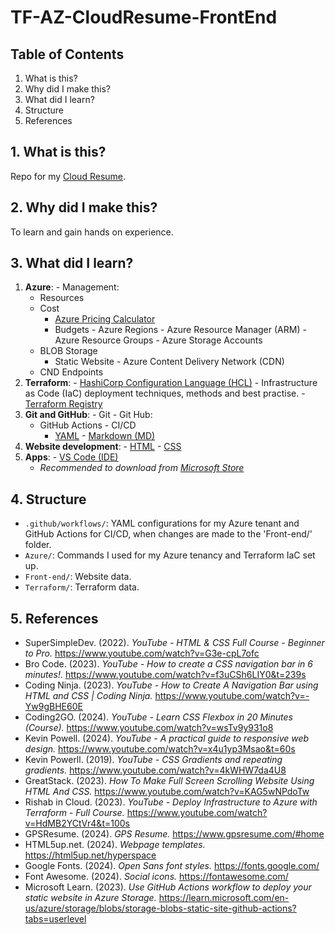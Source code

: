 # **TF-AZ-CloudResume-FrontEnd**

## **Table of Contents**
  1. What is this?
  2. Why did I make this?
  3. What did I learn?
  4. Structure
  4. References

## **1. What is this?**
Repo for my [Cloud Resume](https://tf-az-cdn-obedresume.azureedge.net/).

## **2. Why did I make this?**
To learn and gain hands on experience.

## **3. What did I learn?**
  1. **Azure**:
    - Management:
        - Resources
        - Cost
          - [Azure Pricing Calculator](https://azure.microsoft.com/en-us/pricing/calculator/?msockid=2a753966bbdc602b00612d80baee61e7)
          - Budgets
    - Azure Regions
    - Azure Resource Manager (ARM)
    - Azure Resource Groups
    - Azure Storage Accounts
      - BLOB Storage
          - Static Website
    - Azure Content Delivery Network (CDN)
      - CND Endpoints
  2. **Terraform**:
    - [HashiCorp Configuration Language (HCL)](https://github.com/Obed213/TF-AZ-CloudResume-FrontEnd/blob/main/Terraform/main.tf)
    - Infrastructure as Code (IaC) deployment techniques, methods and best practise.
    - [Terraform Registry](https://registry.terraform.io/)
  3. **Git and GitHub**:
    - Git
    - Git Hub:
      - GitHub Actions - CI/CD
        - [YAML](https://github.com/Obed213/TF-AZ-CloudResume-FrontEnd/blob/main/.github/workflows/frontend.main.yml)
    - [Markdown (MD)](https://github.com/Obed213/TF-AZ-CloudResume-FrontEnd/blob/main/README.md?plain=1)
  4. **Website development**:
    - [HTML](https://github.com/Obed213/TF-AZ-CloudResume-FrontEnd/blob/main/Front-end/index.html)
    - [CSS](https://github.com/Obed213/TF-AZ-CloudResume-FrontEnd/blob/main/Front-end/styles/main.css)
  5. **Apps**:
    - [VS Code (IDE)](https://code.visualstudio.com/Download)
      - *Recommended to download from [Microsoft Store](https://apps.microsoft.com/store/detail/XP9KHM4BK9FZ7Q?ocid=pdpshare)*

## **4. Structure**
  - `.github/workflows/`: YAML configurations for my Azure tenant and GitHub Actions for CI/CD, when changes are made to the 'Front-end/' folder.
  - `Azure/`: Commands I used for my Azure tenancy and Terraform IaC set up.
  - `Front-end/`: Website data.
  - `Terraform/`: Terraform data.

## **5. References**
  - SuperSimpleDev. (2022). *YouTube - HTML & CSS Full Course - Beginner to Pro.* https://www.youtube.com/watch?v=G3e-cpL7ofc
  - Bro Code. (2023). *YouTube - How to create a CSS navigation bar in 6 minutes!.* https://www.youtube.com/watch?v=f3uCSh6LIY0&t=239s
  - Coding Ninja. (2023). *YouTube - How to Create A Navigation Bar using HTML and CSS | Coding Ninja.* https://www.youtube.com/watch?v=-Yw9gBHE60E
  - Coding2GO. (2024). *YouTube - Learn CSS Flexbox in 20 Minutes (Course).* https://www.youtube.com/watch?v=wsTv9y931o8
  - Kevin Powell. (2024). *YouTube - A practical guide to responsive web design.* https://www.youtube.com/watch?v=x4u1yp3Msao&t=60s
  - Kevin Powerll. (2019). *YouTube - CSS Gradients and repeating gradients.*  https://www.youtube.com/watch?v=4kWHW7da4U8
  - GreatStack. (2023). *How To Make Full Screen Scrolling Website Using HTML And CSS.* https://www.youtube.com/watch?v=KAG5wNPdoTw
  - Rishab in Cloud. (2023). *YouTube - Deploy Infrastructure to Azure with Terraform - Full Course.* https://www.youtube.com/watch?v=HdMB2YCtVr4&t=100s
  - GPSResume. (2024). *GPS Resume.* https://www.gpsresume.com/#home
  - HTML5up.net. (2024). *Webpage templates.*  https://html5up.net/hyperspace
  - Google Fonts. (2024). *Open Sans font styles.* https://fonts.google.com/
  - Font Awesome. (2024). *Social icons.* https://fontawesome.com/
  - Microsoft Learn. (2023). *Use GitHub Actions workflow to deploy your static website in Azure Storage.* https://learn.microsoft.com/en-us/azure/storage/blobs/storage-blobs-static-site-github-actions?tabs=userlevel



